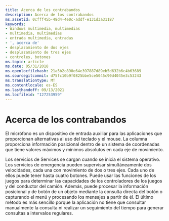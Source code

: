 ```yaml
---
title: Acerca de los contrabandos
description: Acerca de los contrabandos
ms.assetid: 0cfff45b-48d4-4e0c-addf-e131d3a31187
keywords:
- Windows multimedia, multimedias
- multimedia, multimedias
- entrada multimedia, entradas
- ', acerca de'
- desplazamiento de dos ejes
- desplazamiento de tres ejes
- controles, botones
ms.topic: article
ms.date: 05/31/2018
ms.openlocfilehash: 21a5b2c890e64e397887d89eb5d632b6c4b63689
ms.sourcegitcommit: d75fc10b9f0825bbe5ce5045c90d4045e3c53243
ms.translationtype: MT
ms.contentlocale: es-ES
ms.lasthandoff: 09/13/2021
ms.locfileid: "127253959"
---
```

# <a name="about-joysticks"></a>Acerca de los contrabandos

El micrófono es un dispositivo de entrada auxiliar para las aplicaciones que proporcionan alternativas al uso del teclado y el mouse. La columna proporciona información posicional dentro de un sistema de coordenadas que tiene valores máximos y mínimos absolutos en cada eje de movimiento.

Los servicios de Services se cargan cuando se inicia el sistema operativo. Los servicios de emergencia pueden supervisar simultáneamente dos velocidades, cada una con movimiento de dos o tres ejes. Cada uno de ellos puede tener hasta cuatro botones. Puede usar las funciones de los juegos para determinar las capacidades de los controladores de los juegos y del conductor del camión. Además, puede procesar la información posicional y de botón de un objeto mediante la consulta directa del botón o capturando el menú y procesando los mensajes a partir de él. El último método es más sencillo porque la aplicación no tiene que consultar manualmente la consulta ni realizar un seguimiento del tiempo para generar consultas a intervalos regulares.

 

 





